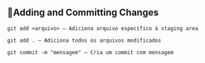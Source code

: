 ## 🌿Adding and Committing Changes

```
git add <arquivo> — Adiciona arquivo específico à staging area

git add . — Adiciona todos os arquivos modificados

git commit -m "mensagem" — Cria um commit com mensagem
```